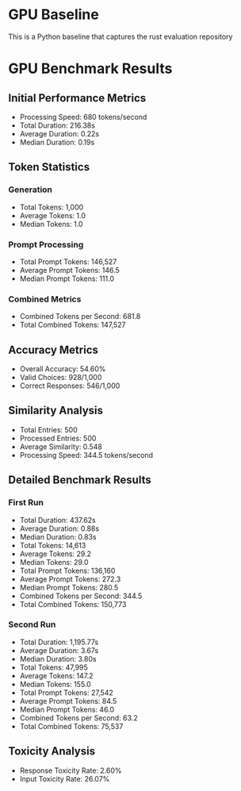 # GPU Baseline

This is a Python baseline that captures the rust evaluation repository

# GPU Benchmark Results

## Initial Performance Metrics
- Processing Speed: 680 tokens/second
- Total Duration: 216.38s
- Average Duration: 0.22s
- Median Duration: 0.19s

## Token Statistics
### Generation
- Total Tokens: 1,000
- Average Tokens: 1.0
- Median Tokens: 1.0

### Prompt Processing
- Total Prompt Tokens: 146,527
- Average Prompt Tokens: 146.5
- Median Prompt Tokens: 111.0

### Combined Metrics
- Combined Tokens per Second: 681.8
- Total Combined Tokens: 147,527

## Accuracy Metrics
- Overall Accuracy: 54.60%
- Valid Choices: 928/1,000
- Correct Responses: 546/1,000

## Similarity Analysis
- Total Entries: 500
- Processed Entries: 500
- Average Similarity: 0.548
- Processing Speed: 344.5 tokens/second

## Detailed Benchmark Results
### First Run
- Total Duration: 437.62s
- Average Duration: 0.88s
- Median Duration: 0.83s
- Total Tokens: 14,613
- Average Tokens: 29.2
- Median Tokens: 29.0
- Total Prompt Tokens: 136,160
- Average Prompt Tokens: 272.3
- Median Prompt Tokens: 280.5
- Combined Tokens per Second: 344.5
- Total Combined Tokens: 150,773

### Second Run
- Total Duration: 1,195.77s
- Average Duration: 3.67s
- Median Duration: 3.80s
- Total Tokens: 47,995
- Average Tokens: 147.2
- Median Tokens: 155.0
- Total Prompt Tokens: 27,542
- Average Prompt Tokens: 84.5
- Median Prompt Tokens: 46.0
- Combined Tokens per Second: 63.2
- Total Combined Tokens: 75,537

## Toxicity Analysis
- Response Toxicity Rate: 2.60%
- Input Toxicity Rate: 26.07%